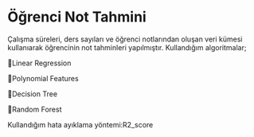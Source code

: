 # Öğrenci Not Tahmini
Çalışma süreleri, ders sayıları ve öğrenci notlarından oluşan veri kümesi kullanıarak öğrencinin not tahminleri yapılmıştır.
Kullandığım algoritmalar;

  🔸Linear Regression
  
  🔸Polynomial Features
  
  🔸Decision Tree
  
  🔸Random Forest
  
  Kullandığım hata ayıklama yöntemi:R2_score

